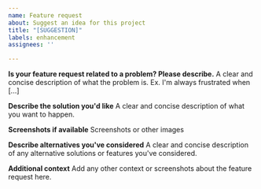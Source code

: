 ```yaml
---
name: Feature request
about: Suggest an idea for this project
title: "[SUGGESTION]"
labels: enhancement
assignees: ''

---
```


**Is your feature request related to a problem? Please describe.**
A clear and concise description of what the problem is. Ex. I'm always frustrated when [...]

**Describe the solution you'd like**
A clear and concise description of what you want to happen.

**Screenshots if available**
Screenshots or other images

**Describe alternatives you've considered**
A clear and concise description of any alternative solutions or features you've considered.

**Additional context**
Add any other context or screenshots about the feature request here.
